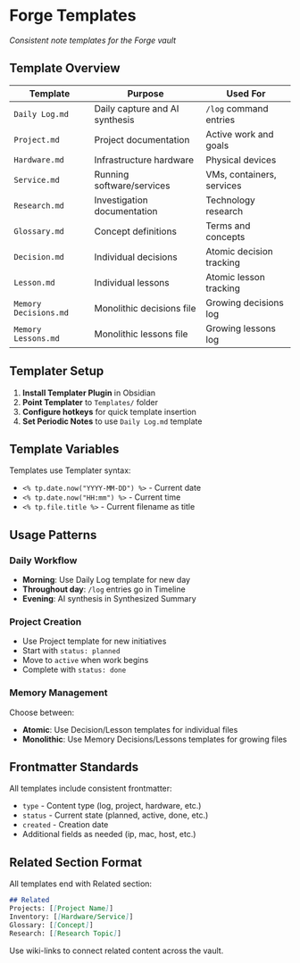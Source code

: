 # Forge Templates

*Consistent note templates for the Forge vault*

## Template Overview

| Template | Purpose | Used For |
|----------|---------|----------|
| `Daily Log.md` | Daily capture and AI synthesis | `/log` command entries |
| `Project.md` | Project documentation | Active work and goals |
| `Hardware.md` | Infrastructure hardware | Physical devices |
| `Service.md` | Running software/services | VMs, containers, services |
| `Research.md` | Investigation documentation | Technology research |
| `Glossary.md` | Concept definitions | Terms and concepts |
| `Decision.md` | Individual decisions | Atomic decision tracking |
| `Lesson.md` | Individual lessons | Atomic lesson tracking |
| `Memory Decisions.md` | Monolithic decisions file | Growing decisions log |
| `Memory Lessons.md` | Monolithic lessons file | Growing lessons log |

## Templater Setup

1. **Install Templater Plugin** in Obsidian
2. **Point Templater** to `Templates/` folder
3. **Configure hotkeys** for quick template insertion
4. **Set Periodic Notes** to use `Daily Log.md` template

## Template Variables

Templates use Templater syntax:
- `<% tp.date.now("YYYY-MM-DD") %>` - Current date
- `<% tp.date.now("HH:mm") %>` - Current time  
- `<% tp.file.title %>` - Current filename as title

## Usage Patterns

### Daily Workflow
- **Morning**: Use Daily Log template for new day
- **Throughout day**: `/log` entries go in Timeline
- **Evening**: AI synthesis in Synthesized Summary

### Project Creation
- Use Project template for new initiatives
- Start with `status: planned`
- Move to `active` when work begins
- Complete with `status: done`

### Memory Management
Choose between:
- **Atomic**: Use Decision/Lesson templates for individual files
- **Monolithic**: Use Memory Decisions/Lessons templates for growing files

## Frontmatter Standards

All templates include consistent frontmatter:
- `type` - Content type (log, project, hardware, etc.)
- `status` - Current state (planned, active, done, etc.)  
- `created` - Creation date
- Additional fields as needed (ip, mac, host, etc.)

## Related Section Format

All templates end with Related section:
```markdown
## Related
Projects: [[Project Name]]
Inventory: [[Hardware/Service]]
Glossary: [[Concept]]
Research: [[Research Topic]]
```

Use wiki-links to connect related content across the vault.